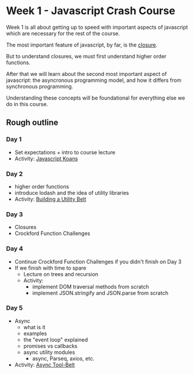 # Week 1 - Javascript Crash Course

Week 1 is all about getting up to speed with important aspects of javascript which are necessary for the rest of the course.

The most important feature of javascript, by far, is the [closure](https://en.wikipedia.org/wiki/Closure_(computer_programming)).

But to understand closures, we must first understand higher order functions.

After that we will learn about the second most important aspect of javascript: the asyncronous programming model, and how it differs from synchronous programming.

Understanding these concepts will be foundational for everything else we do in this course.

## Rough outline

### Day 1

* Set expectations + intro to course lecture
* Activity: [Javascript Koans](https://github.com/mrdavidlaing/javascript-koans)


### Day 2

* higher order functions
* introduce lodash and the idea of utility libraries
* Activity: [Building a Utility Belt](./bat-belt.md)

### Day 3

* Closures
* Crockford Function Challenges

### Day 4

* Continue Crockford Function Challenges if you didn't finish on Day 3
* If we finish with time to spare
  * Lecture on trees and recursion
  * Activity: 
    * implement DOM traversal methods from scratch
    * implement JSON.stringify and JSON.parse from scratch

### Day 5

* Async
  * what is it
  * examples
  * the "event loop" explained
  * promises vs callbacks
  * async utility modules
    * async, Parseq, axios, etc.
* Activity: [Async Tool-Belt](./async-utility.md)
